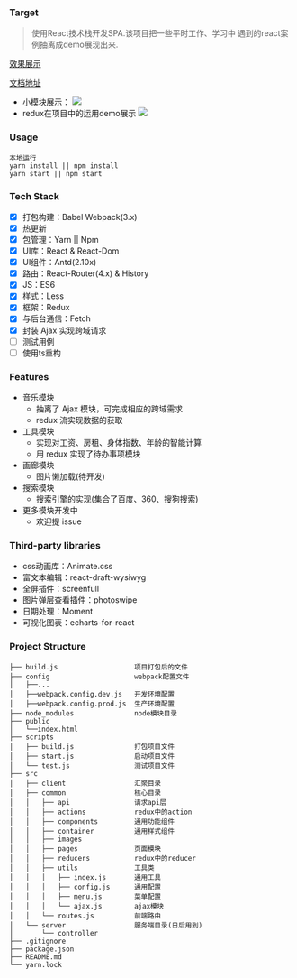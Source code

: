 ### Target
> 使用React技术栈开发SPA.该项目把一些平时工作、学习中
遇到的react案例抽离成demo展现出来.

[效果展示](https://muyunyun.github.io/reactSPA)

[文档地址](http://muyunyun.cn/posts/9bfbdbf4/)

* 小模块展示：
![](http://files.cnblogs.com/files/MuYunyun/reactSPA.gif)
* redux在项目中的运用demo展示
![](http://files.cnblogs.com/files/MuYunyun/todoList.gif)

### Usage
```
本地运行
yarn install || npm install
yarn start || npm start
```

### Tech Stack
- [x] 打包构建：Babel Webpack(3.x)
- [x] 热更新
- [x] 包管理：Yarn || Npm
- [x] UI库：React & React-Dom
- [x] UI组件：Antd(2.10x)
- [x] 路由：React-Router(4.x) & History
- [x] JS：ES6
- [x] 样式：Less
- [x] 框架：Redux
- [x] 与后台通信：Fetch
- [x] 封装 Ajax 实现跨域请求
- [ ] 测试用例
- [ ] 使用ts重构

### Features
* 音乐模块
  * 抽离了 Ajax 模块，可完成相应的跨域需求
  * redux 流实现数据的获取
* 工具模块
  * 实现对工资、房租、身体指数、年龄的智能计算
  * 用 redux 实现了待办事项模块
* 画廊模块
  * 图片懒加载(待开发)
* 搜索模块
  * 搜索引擎的实现(集合了百度、360、搜狗搜索)
* 更多模块开发中
  * 欢迎提 issue

### Third-party libraries
* css动画库：Animate.css
* 富文本编辑：react-draft-wysiwyg
* 全屏插件：screenfull
* 图片弹层查看插件：photoswipe
* 日期处理：Moment
* 可视化图表：echarts-for-react

### Project Structure
```
├── build.js                   项目打包后的文件
├── config                     webpack配置文件
│   ├──...
│   ├──webpack.config.dev.js   开发环境配置
│   ├──webpack.config.prod.js  生产环境配置
├── node_modules               node模块目录
├── public
│   └──index.html
├── scripts
│   ├── build.js               打包项目文件
│   ├── start.js               启动项目文件
│   └── test.js                测试项目文件
├── src
│   ├── client                 汇聚目录
│   ├── common                 核心目录
│   │   ├── api                请求api层
│   │   ├── actions            redux中的action
│   │   ├── components         通用功能组件
│   │   ├── container          通用样式组件
│   │   ├── images
│   │   ├── pages              页面模块
│   │   ├── reducers           redux中的reducer
│   │   ├── utils              工具类
│   │   │   ├── index.js       通用工具
│   │   │   ├── config.js      通用配置
│   │   │   ├── menu.js        菜单配置
│   │   │   └── ajax.js        ajax模块
│   │   └── routes.js          前端路由
│   └── server                 服务端目录(日后用到)
│       └── controller
├── .gitignore
├── package.json
├── README.md
└── yarn.lock
```